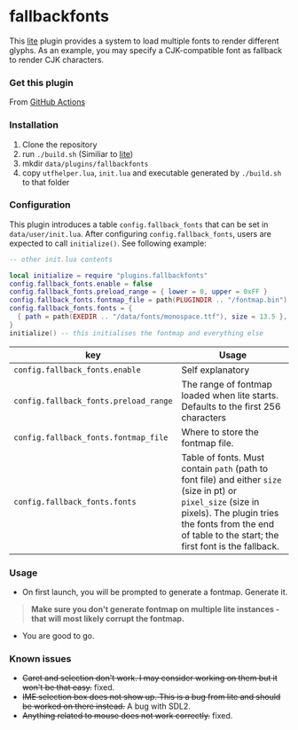 # fallbackfonts

This [lite](https://github.com/rxi/lite) plugin provides a system to load multiple fonts to render different glyphs.
As an example, you may specify a CJK-compatible font as fallback to render CJK characters.

### Get this plugin
From [GitHub Actions](https://github.com/takase1121/lite-fallback-fonts/actions)

### Installation
1. Clone the repository
2. run `./build.sh` (Similiar to [lite](https://github.com/rxi/lite))
3. mkdir `data/plugins/fallbackfonts`
4. copy `utfhelper.lua`, `init.lua` and executable generated by `./build.sh` to that folder


### Configuration
This plugin introduces a table `config.fallback_fonts` that can be set in `data/user/init.lua`.
After configuring `config.fallback_fonts`, users are expected to call `initialize()`. See following example:
```lua
-- other init.lua contents

local initialize = require "plugins.fallbackfonts"
config.fallback_fonts.enable = false
config.fallback_fonts.preload_range = { lower = 0, upper = 0xFF }
config.fallback_fonts.fontmap_file = path(PLUGINDIR .. "/fontmap.bin")
config.fallback_fonts.fonts = {
  { path = path(EXEDIR .. "/data/fonts/monospace.ttf"), size = 13.5 },
}
initialize() -- this initialises the fontmap and everything else
```

key | Usage
----|------
`config.fallback_fonts.enable` |Self explanatory
`config.fallback_fonts.preload_range` | The range of fontmap loaded when lite starts. Defaults to the first 256 characters
`config.fallback_fonts.fontmap_file` | Where to store the fontmap file.
`config.fallback_fonts.fonts` | Table of fonts. Must contain `path` (path to font file) and either `size` (size in pt) or `pixel_size` (size in pixels). The plugin tries the fonts from the end of table to the start; the first font is the fallback.


### Usage
- On first launch, you will be prompted to generate a fontmap. Generate it.
> **Make sure you don't generate fontmap on multiple lite instances - that will most likely corrupt the fontmap.**
- You are good to go.

### Known issues
- ~~Caret and selection don't work. I may consider working on them but it won't be that easy.~~ fixed.
- ~~IME selection box does not show up. This is a bug from lite and should be worked on there instead.~~ A bug with SDL2.
- ~~Anything related to mouse does not work correctly.~~ fixed.